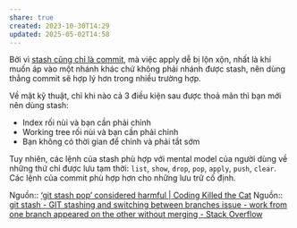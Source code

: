 ```yaml
---
share: true
created: 2023-10-30T14:29
updated: 2025-05-02T14:58
---
```

Bởi vì [stash cũng chỉ là commit](./Stash%20l%C3%A0%20m%E1%BB%99t%20commit,%20c%C3%B3%20cha%20l%C3%A0%20commit%20HEAD%20v%C3%A0%20m%E1%BA%B9%20l%C3%A0%20commit%20t%E1%BB%AB%20index.md), mà việc apply dễ bị lộn xộn, nhất là khi muốn áp vào một nhánh khác chứ không phải nhánh được stash, nên dùng thẳng commit sẽ hợp lý hơn trong nhiều trường hợp. 

Về mặt kỹ thuật, chỉ khi nào cả 3 điều kiện sau được thoả mãn thì bạn mới nên dùng stash:
- Index rối nùi và bạn cần phải chỉnh
- Working tree rối nùi và bạn cần phải chỉnh
- Bạn không có thời gian để chỉnh và phải tắt sớm

Tuy nhiên, các lệnh của stash phù hợp với mental model của người dùng về những thứ chỉ được lưu tạm thời: `list`, `show`, `drop`, `pop`, `apply`, `push`, `clear`. Các lệnh của commit phù hợp hơn cho những lưu trữ cố định.

Nguồn:: [‘git stash pop’ considered harmful | Coding Killed the Cat](https://codingkilledthecat.wordpress.com/2012/04/27/git-stash-pop-considered-harmful/)
Nguồn:: [git stash - GIT stashing and switching between branches issue - work from one branch appeared on the other without merging - Stack Overflow](https://stackoverflow.com/a/64577077/3416774)